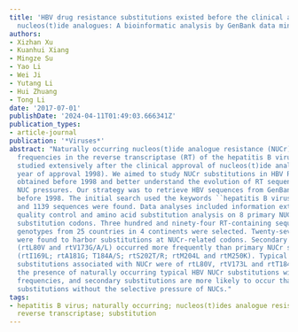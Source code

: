 ```yaml
---
title: 'HBV drug resistance substitutions existed before the clinical approval of
  nucleos(t)ide analogues: A bioinformatic analysis by GenBank data mining'
authors:
- Xizhan Xu
- Kuanhui Xiang
- Mingze Su
- Yao Li
- Wei Ji
- Yutang Li
- Hui Zhuang
- Tong Li
date: '2017-07-01'
publishDate: '2024-04-11T01:49:03.666341Z'
publication_types:
- article-journal
publication: '*Viruses*'
abstract: "Naturally occurring nucleos(t)ide analogue resistance (NUCr) substitution
  frequencies in the reverse transcriptase (RT) of the hepatitis B virus (HBV) were
  studied extensively after the clinical approval of nucleos(t)ide analogues (NUCs;
  year of approval 1998). We aimed to study NUCr substitutions in HBV RT sequences
  obtained before 1998 and better understand the evolution of RT sequences without
  NUC pressures. Our strategy was to retrieve HBV sequences from GenBank deposited
  before 1998. The initial search used the keywords ``hepatitis B virus'' or ``HBV''
  and 1139 sequences were found. Data analyses included information extraction: sequence
  quality control and amino acid substitution analysis on 8 primary NUCr and 3 secondary
  substitution codons. Three hundred and ninety-four RT-containing sequences of 8
  genotypes from 25 countries in 4 continents were selected. Twenty-seven (6.9%) sequences
  were found to harbor substitutions at NUCr-related codons. Secondary substitutions
  (rtL80V and rtV173G/A/L) occurred more frequently than primary NUCr substitutions
  (rtI169L; rtA181G; T184A/S; rtS202T/R; rtM204L and rtM250K). Typical amino acid
  substitutions associated with NUCr were of rtL80V, rtV173L and rtT184A/S. We confirm
  the presence of naturally occurring typical HBV NUCr substitutions with very low
  frequencies, and secondary substitutions are more likely to occur than primary NUCr
  substitutions without the selective pressure of NUCs."
tags:
- hepatitis B virus; naturally occurring; nucleos(t)ides analogue resistance; pre-existing;
  reverse transcriptase; substitution
---
```

